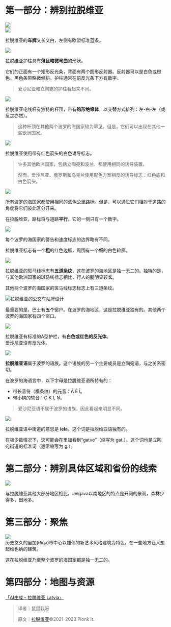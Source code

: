 # 第一部分：辨别拉脱维亚
![](https://cdn.nlark.com/yuque/0/2023/png/35798360/1685778644934-0f20c8f2-f0b1-4f7f-a2f7-e3035d02911b.png#averageHue=%23fefefd&clientId=u3b0d2219-d169-4&from=paste&height=197&id=ucfc5dea6&originHeight=249&originWidth=1314&originalType=binary&ratio=1.2699999809265137&rotation=0&showTitle=false&size=69193&status=done&style=none&taskId=udc68f998-0ac8-4307-ae4c-0ccacc7453e&title=&width=1041.4197387695312)  
![](https://cdn.nlark.com/yuque/0/2023/png/35798360/1685778674822-72fc6611-8aee-4e94-8b2f-e99e0a0104db.png#averageHue=%23a4a4a4&clientId=u3b0d2219-d169-4&from=paste&height=576&id=u4ad45c28&originHeight=299&originWidth=685&originalType=binary&ratio=1.2699999809265137&rotation=0&showTitle=false&size=74352&status=done&style=none&taskId=u5b4672b0-bbe5-48eb-be0f-9e6865d80c7&title=&width=1320.3700561523438)

拉脱维亚的**车牌**又长又白，左侧有欧盟标准蓝条。

![](https://cdn.nlark.com/yuque/0/2023/png/35798360/1685778778052-037b421a-4c37-4c06-9e7c-4b1f437e8d2e.png#averageHue=%23929c56&clientId=u3b0d2219-d169-4&from=paste&height=598&id=u556a1392&originHeight=385&originWidth=688&originalType=binary&ratio=1.2699999809265137&rotation=0&showTitle=false&size=431456&status=done&style=none&taskId=uc31ed424-8f71-4040-bff2-820c98f60e6&title=&width=1068.7322998046875)

拉脱维亚护柱具有**薄且略微弯曲**的形状。

它们的正面有一个矩形反光条，背面有两个圆形反射器。反射器可以是白色或橙色。黑色条带略微倾斜。护柱通常在前反光条下方有数字。

> 爱沙尼亚和立陶宛的护柱看起来不同。
>

![](https://cdn.nlark.com/yuque/0/2023/png/35798360/1685779102380-6fad66d2-5f6e-4a87-857a-72dc97e56d65.png#averageHue=%2396b2dd&clientId=u3b0d2219-d169-4&from=paste&height=635&id=uded14be9&originHeight=388&originWidth=687&originalType=binary&ratio=1.2699999809265137&rotation=0&showTitle=false&size=235312&status=done&style=none&taskId=u28950361-68f1-41db-970e-486b5421a42&title=&width=1123.9448852539062)

拉脱维亚电线杆有独特的杆顶，带有**钩形绝缘体**，以交替方式排列：左-右-左（或反之亦然）。

> 这种杆顶在其他两个波罗的海国家较为罕见。但是，它们可以出现在其他一些欧洲国家。
>

![](https://cdn.nlark.com/yuque/0/2023/png/35798360/1685779294988-d1ee5f23-eeff-42eb-9493-599d629ede0e.png#averageHue=%235e5647&clientId=u3b0d2219-d169-4&from=paste&height=619&id=u2b356b66&originHeight=386&originWidth=686&originalType=binary&ratio=1.2699999809265137&rotation=0&showTitle=false&size=420666&status=done&style=none&taskId=u08078577-9f04-47ce-a0ba-de5db67bbe2&title=&width=1100.157470703125)

拉脱维亚使用带有红色箭头的白色诱导标志。

> 许多其他欧洲国家，包括立陶宛和波兰，都使用相同的诱导装置。
>
> 然而，爱沙尼亚、俄罗斯和乌克兰使用配色方案相反的诱导标志：红色底和白色箭头。
>

![](https://cdn.nlark.com/yuque/0/2023/png/35798360/1685779425930-c396c1c7-e666-452a-90a9-479f4c545c0d.png#averageHue=%239fa65d&clientId=u3b0d2219-d169-4&from=paste&height=691&id=ubcab72dc&originHeight=385&originWidth=690&originalType=binary&ratio=1.2699999809265137&rotation=0&showTitle=false&size=335841&status=done&style=none&taskId=u05832916-3af3-4c23-8fd2-8e37baf3b58&title=&width=1239.3070678710938)

所有波罗的海国家都使用相同的蓝色公里路标。但是，可以通过它们相对于道路的角度将它们彼此区分开来。

在拉脱维亚，路标将与道路**平行**。它的一侧只有一个数字。

![](https://cdn.nlark.com/yuque/0/2023/png/35798360/1685779508181-edbadd70-bb76-42ff-854c-08bb9cd1fe82.png#averageHue=%235e7530&clientId=u3b0d2219-d169-4&from=paste&height=651&id=u3bf3ba28&originHeight=388&originWidth=686&originalType=binary&ratio=1.2699999809265137&rotation=0&showTitle=false&size=484710&status=done&style=none&taskId=uf40303cf-833e-48d9-9b08-608e625e6e6&title=&width=1150.157470703125)

每个波罗的海国家的警告和速度标志的边界略有不同。

拉脱维亚标志有一个**粗**的红色边框，周围有一个**细**的白色轮廓。

![](https://cdn.nlark.com/yuque/0/2023/png/35798360/1685779662993-cc240205-b9e7-491d-a535-5cbf68693dff.png#averageHue=%23686e64&clientId=u3b0d2219-d169-4&from=paste&height=676&id=u55790ada&originHeight=386&originWidth=689&originalType=binary&ratio=1.2699999809265137&rotation=0&showTitle=false&size=396058&status=done&style=none&taskId=u03b10582-c222-4a2e-a948-b3c863ea583&title=&width=1206.5196533203125)

拉脱维亚的斑马线标志有**五道条纹**，这在波罗的海地区是独一无二的。独特的是，与其他欧洲国家的斑马线标志相比，行人的腿明显较**长**。

其他两个波罗的海国家的斑马线标志标志上有三道条纹。

![拉脱维亚的公交车站牌设计](https://cdn.nlark.com/yuque/0/2023/png/35798360/1685779907570-6676fd14-85af-4826-bd4b-bb87784c60e2.png#averageHue=%2373853f&clientId=u3b0d2219-d169-4&from=paste&height=593&id=uda4b3177&originHeight=386&originWidth=687&originalType=binary&ratio=1.2699999809265137&rotation=0&showTitle=false&size=410359&status=done&style=none&taskId=u1bac795c-6153-4ede-87ee-27d7d8561c0&title=&width=1055.9448852539062)

最重要的是，巴士有**五个**窗户。在波罗的海地区，这是拉脱维亚独有的。其他两个波罗的海国家有四个窗口。

![](https://cdn.nlark.com/yuque/0/2023/png/35798360/1685779974723-5fccd7d1-0d37-4633-aa81-3ae39dff98d3.png#averageHue=%234f5736&clientId=u3b0d2219-d169-4&from=paste&height=589&id=u5f280feb&originHeight=389&originWidth=688&originalType=binary&ratio=1.2699999809265137&rotation=0&showTitle=false&size=520728&status=done&style=none&taskId=ua994fd5a-d5c4-4595-8042-fe33a9cdcf9&title=&width=1041.4197387695312)

拉脱维亚有标准的A型护栏，有**白色或红色的反光体**。  
爱沙尼亚没有反光体。

![](https://cdn.nlark.com/yuque/0/2023/png/35798360/1685780098918-64b70bac-025c-4735-a9cb-93c36d2bc0c5.png#averageHue=%23c9c9c9&clientId=u3b0d2219-d169-4&from=paste&height=529&id=u288e159f&originHeight=386&originWidth=689&originalType=binary&ratio=1.2699999809265137&rotation=0&showTitle=false&size=188490&status=done&style=none&taskId=u94783685-aa33-48a6-b946-8d7eebd2d01&title=&width=943.4197387695312)

**拉脱维亚语**属于波罗的语族。这个语族的另一个主要成员是立陶宛语，与之关系密切。

在波罗的海语言中，以下字母是拉脱维亚语所特有的：

+ 带长音符（横条纹）的元音：Ā Ē Ī。
+ 带小钩的辅音：Ģ Ķ Ļ Ņ。

> 爱沙尼亚语不属于波罗的语族，因此看起来明显不同。
>

![](https://cdn.nlark.com/yuque/0/2023/png/35798360/1685780990990-d4ba22ea-c8c6-48d3-bdaf-721df9970f97.png#averageHue=%23546590&clientId=u3b0d2219-d169-4&from=paste&height=623&id=u7edbbd11&originHeight=386&originWidth=687&originalType=binary&ratio=1.2699999809265137&rotation=0&showTitle=false&size=393551&status=done&style=none&taskId=u489a0e5f-6d65-4b42-8dc5-f78a9b856ac&title=&width=1108.9448852539062)

拉脱维亚语中街道的意思是 **iela**。这个词是拉脱维亚语独有的。

在极少数情况下，您可能会在里加看到“gatve”（缩写为 gat.）。这个词也是立陶宛街道的标准词（通常缩写为 g.）。

# 第二部分：辨别具体区域和省份的线索
![](https://cdn.nlark.com/yuque/0/2023/png/35798360/1685782038324-1068a2a6-59b4-40f4-a41c-2289992de5c5.png#averageHue=%236a7a74&clientId=u3b0d2219-d169-4&from=paste&height=602&id=u3207eb12&originHeight=411&originWidth=833&originalType=binary&ratio=1.2699999809265137&rotation=0&showTitle=false&size=497073&status=done&style=none&taskId=uc53fb8b1-466a-4671-abd6-e16f7b6f528&title=&width=1219.4197387695312)

与拉脱维亚其他大部分地区相比，Jelgava以南地区的特点是开阔的景观，森林少得多，田地多。

# 第三部分：聚焦
![](https://cdn.nlark.com/yuque/0/2023/png/35798360/1685782113138-1d05ce24-5686-4ee1-902a-b8e59cf3aebb.png#averageHue=%23c7c5b4&clientId=u3b0d2219-d169-4&from=paste&height=593&id=u301e48af&originHeight=419&originWidth=844&originalType=binary&ratio=1.2699999809265137&rotation=0&showTitle=false&size=611961&status=done&style=none&taskId=ub012dc17-7cce-46ce-8077-ac70c548532&title=&width=1193.56689453125)  
历史悠久的里加(Riga)市中心以雄伟的新艺术风格建筑为特色，在一些地方让人想起维也纳的建筑。

这在拉脱维亚乃至整个波罗的海国家都是独一无二的。

# 第四部分：地图与资源
[「AI生成 - 拉脱维亚 Latvia」](https://tuxun.fun/maps_detail?mapsId=1836)



> 译者｜鼠鼠我呀
>
> 原文｜[拉脱维亚](https://www.plonkit.net/latvia)©2021-2023 Plonk It.
>

